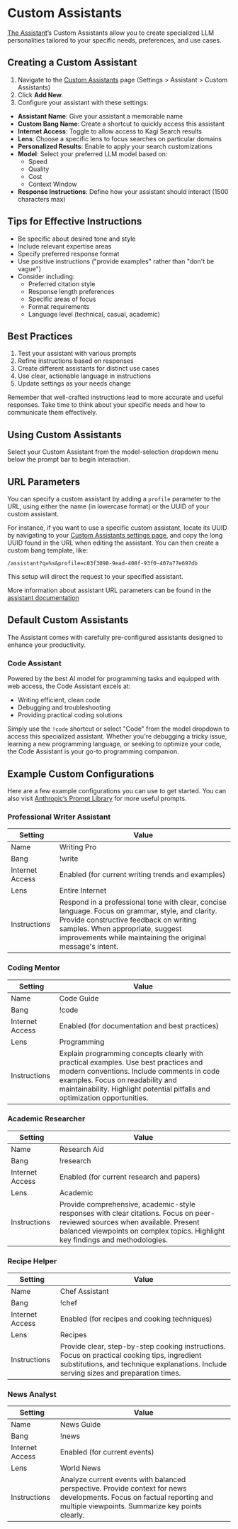 # Custom Assistants

[The Assistant](./assistant.md)’s Custom Assistants allow you to create specialized LLM personalities tailored to your specific needs, preferences, and use cases.

## Creating a Custom Assistant

1. Navigate to the [Custom Assistants](https://kagi.com/settings/?p=assistant) page (Settings > Assistant > Custom Assistants)
2. Click **Add New**.
3. Configure your assistant with these settings:

- **Assistant Name**: Give your assistant a memorable name
- **Custom Bang Name**: Create a shortcut to quickly access this assistant
- **Internet Access**: Toggle to allow access to Kagi Search results
- **Lens**: Choose a specific lens to focus searches on particular domains
- **Personalized Results**: Enable to apply your search customizations
- **Model**: Select your preferred LLM model based on:
	- Speed
	- Quality
	- Cost
	- Context Window
- **Response Instructions**: Define how your assistant should interact (1500 characters max)

## Tips for Effective Instructions

- Be specific about desired tone and style
- Include relevant expertise areas
- Specify preferred response format
- Use positive instructions ("provide examples" rather than "don't be vague")
- Consider including:
  - Preferred citation style
  - Response length preferences
  - Specific areas of focus
  - Format requirements
  - Language level (technical, casual, academic)

## Best Practices

1. Test your assistant with various prompts
2. Refine instructions based on responses
3. Create different assistants for distinct use cases
4. Use clear, actionable language in instructions
5. Update settings as your needs change

Remember that well-crafted instructions lead to more accurate and useful responses. Take time to think about your specific needs and how to communicate them effectively.

## Using Custom Assistants

Select your Custom Assistant from the model-selection dropdown menu below the prompt bar to begin interaction.

## URL Parameters

You can specify a custom assistant by adding a `profile` parameter to the URL, using either the name (in lowercase format) or the UUID of your custom assistant.

For instance, if you want to use a specific custom assistant, locate its UUID by navigating to your [Custom Assistants settings page](https://kagi.com/settings?p=assistant), and copy the long UUID found in the URL when editing the assistant. You can then create a custom bang template, like:

```
/assistant?q=%s&profile=c03f3098-9ead-408f-93f0-407a77e697db
```

This setup will direct the request to your specified assistant.

More information about assistant URL parameters can be found in the [assistant documentation](./assistant.md#url-parameters)

## Default Custom Assistants

The Assistant comes with carefully pre-configured assistants designed to enhance your productivity.

### Code Assistant
Powered by the best AI model for programming tasks and equipped with web access, the Code Assistant excels at:

- Writing efficient, clean code
- Debugging and troubleshooting
- Providing practical coding solutions

Simply use the ```!code``` shortcut or select "Code" from the model dropdown to access this specialized assistant. Whether you're debugging a tricky issue, learning a new programming language, or seeking to optimize your code, the Code Assistant is your go-to programming companion.

## Example Custom Configurations

Here are a few example configurations you can use to get started. You can also visit [Anthropic’s Prompt Library](https://docs.anthropic.com/en/prompt-library/library) for more useful prompts.

### Professional Writer Assistant
| Setting | Value |
|---------|-------|
| Name | Writing Pro |
| Bang | !write |
| Internet Access | Enabled (for current writing trends and examples) |
| Lens | Entire Internet |
| Instructions | Respond in a professional tone with clear, concise language. Focus on grammar, style, and clarity. Provide constructive feedback on writing samples. When appropriate, suggest improvements while maintaining the original message's intent. |

### Coding Mentor
| Setting | Value |
|---------|-------|
| Name | Code Guide |
| Bang | !code |
| Internet Access | Enabled (for documentation and best practices) |
| Lens | Programming |
| Instructions | Explain programming concepts clearly with practical examples. Use best practices and modern conventions. Include comments in code examples. Focus on readability and maintainability. Highlight potential pitfalls and optimization opportunities. |

### Academic Researcher
| Setting | Value |
|---------|-------|
| Name | Research Aid |
| Bang | !research |
| Internet Access | Enabled (for current research and papers) |
| Lens | Academic |
| Instructions | Provide comprehensive, academic-style responses with clear citations. Focus on peer-reviewed sources when available. Present balanced viewpoints on complex topics. Highlight key findings and methodologies. |

### Recipe Helper
| Setting | Value |
|---------|-------|
| Name | Chef Assistant |
| Bang | !chef |
| Internet Access | Enabled (for recipes and cooking techniques) |
| Lens | Recipes |
| Instructions | Provide clear, step-by-step cooking instructions. Focus on practical cooking tips, ingredient substitutions, and technique explanations. Include serving sizes and preparation times. |

### News Analyst
| Setting | Value |
|---------|-------|
| Name | News Guide |
| Bang | !news |
| Internet Access | Enabled (for current events) |
| Lens | World News |
| Instructions | Analyze current events with balanced perspective. Provide context for news developments. Focus on factual reporting and multiple viewpoints. Summarize key points clearly. |
